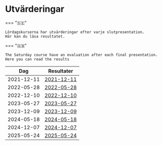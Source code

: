 # Utvärderingar

=== "🇸🇪"

    Lördagskurserna har utvärderingar efter varje slutpresentation.
    Här kan du läsa resultatet.

=== "🇬🇧"

    The Saturday course have an evaluation after each final presentation.
    Here you can read the results

Dag       |Resultater
----------|--------------------------------
2021-12-11|[2021-12-11](20211211/README.md)
2022-05-28|[2022-05-28](20220528/README.md)
2022-12-10|[2022-12-10](20221210/README.md)
2023-05-27|[2023-05-27](20230527/README.md)
2023-12-09|[2023-12-09](20231209/README.md)
2024-05-18|[2024-05-18](20240518/README.md)
2024-12-07|[2024-12-07](20241207/README.md)
2025-05-24|[2025-05-24](20250524/README.md)
